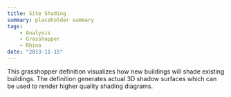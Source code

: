 ```yaml
---
title: Site Shading
summary: placeholder summary
tags:
    - Analysis
    - Grasshopper
    - Rhino
date: "2013-11-15"
---
```


This grasshopper definition visualizes how new buildings will shade existing buildings. The definition generates actual 3D shadow surfaces which can be used to render higher quality shading diagrams.
